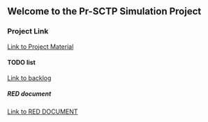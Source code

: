 ## Welcome to the Pr-SCTP Simulation Project

### Project Link

[Link to Project Material](https://drive.google.com/drive/u/2/folders/0B5gIZlC2RN2oTGNRRjVTQ3BGSGc)

#### TODO list
[Link to backlog](https://docs.google.com/spreadsheets/d/1MV2RN98cWmCtaJ1_0CGGi7_4Nv7sKSASS3jTShc4Nj8/edit#gid=0)

##### RED document
[Link to RED DOCUMENT](http://www.diva-portal.org/smash/get/diva2:831714/FULLTEXT01.pdf)

